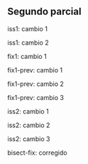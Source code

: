 ## Segundo parcial

iss1: cambio 1

iss1: cambio 2

fix1: cambio 1

fix1-prev: cambio 1

fix1-prev: cambio 2

fix1-prev: cambio 3

iss2: cambio 1

iss2: cambio 2

iss2: cambio 3

bisect-fix: corregido
